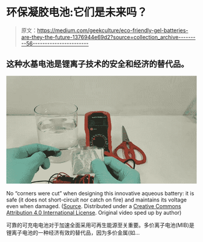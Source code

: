 # 环保凝胶电池:它们是未来吗？

> 原文：<https://medium.com/geekculture/eco-friendly-gel-batteries-are-they-the-future-1376944e69d2?source=collection_archive---------56----------------------->

## 这种水基电池是锂离子技术的安全和经济的替代品。

![](img/3240834e95a0768ca2563d57da845ebf.png)

No “corners were cut” when designing this innovative aqueous battery: it is safe (it does not short-circuit nor catch on fire) and maintains its voltage even when damaged. ([Source](https://www.nature.com/articles/s41467-021-23209-6). Distributed under a [Creative Commons Attribution 4.0 International License](http://creativecommons.org/licenses/by/4.0/). Original video sped up by author)

可靠的可充电电池对于加速全面采用可再生能源至关重要。多价离子电池(MIB)是锂离子电池的一种经济有效的替代品，因为多价金属(如…